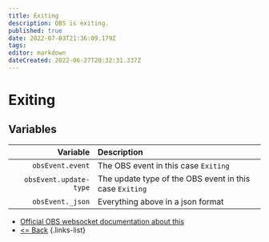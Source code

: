 ```yaml
---
title: Exiting
description: OBS is exiting.
published: true
date: 2022-07-03T21:36:09.179Z
tags: 
editor: markdown
dateCreated: 2022-06-27T20:32:31.337Z
---
```


# Exiting

## Variables

| Variable | Description |
|---------:|:------------|
| `obsEvent.event` | The OBS event in this case `Exiting`
| `obsEvent.update-type` | The update type of the OBS event in this case `Exiting`
| `obsEvent._json` | Everything above in a json format

* [Official OBS websocket documentation about this](https://github.com/obsproject/obs-websocket/blob/4.x-current/docs/generated/protocol.md#exiting)
* [<= Back](/en/Integrations/OBS/OBS-Events)
{.links-list}
